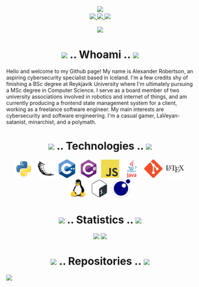 <!--- Profile presentation README.md for https://www.github.com/SashaTheGray

This file was based off of the design found at
https://www.sitepoint.com/github-profile-readme/

Author: Alexander "Sasha" Robertson
Year: 2022
--->

[ACCENT_COLOR]: 07b5b5

<!--- ---------------- --->
<!--- PAGE TOP SECTION --->
<!--- ---------------- --->

<!--- Add a gif at the top of the page --->

<div id="top-header" align="center">
    <img src="https://media.giphy.com/media/w1xKufcsyUX91BAgid/giphy.gif" width="250"/>
</div>


<!--- Add social media badges --->
<!--- Source: https://dev.to/envoy_/150-badges-for-github-pnk --->

<div id="social-media-badges" align="center">
    <!--- Add a LinkedIn profile banner --->
    <a href="https://www.linkedin.com/in/sashathegray/">  
        <img src="https://img.shields.io/badge/LinkedIn-black?style=for-the-badge&logo=linkedin&logoColor=cyan" width="150" />
    </a>
    <!--- Add a Github profile banner --->
    <a href="https://github.com/sashathegray">
        <img src="https://img.shields.io/badge/Github-black?style=for-the-badge&logo=github&logoColor=cyan" width="150" />
    </a>
    <!--- Adda Twitter profile banner --->
    <a href="https://twitter.com/_sashathegray_">
        <img src="https://img.shields.io/badge/Twitter-black?style=for-the-badge&logo=twitter&logoColor=cyan" width="150" />
    </a>
</div>

<br/>

<!--- Add a Github profile visit counter --->
<!--- Source: https://github.com/antonkomarev/github-profile-views-counter --->

<div id="view-counter" align="center">
    <img src="https://komarev.com/ghpvc/?username=SashaTheGray&style=for-the-badge&color=07b5b5&label=Profile Visits" width="150"/>
</div>

<!--- ------------------- --->
<!--- PAGE MIDDLE SECTION --->
<!--- ------------------- --->

<!--- Add a greeting --->

<h1 id="greeting-heading" align="center">
    <img src="https://media.giphy.com/media/ry4SKoAefPnSU59TcY/giphy.gif" width="50px"/>
    .. Whoami ..
    <img src="https://media.giphy.com/media/ry4SKoAefPnSU59TcY/giphy.gif" width="50px"/>
</h1>



<!-- About me -->

Hello and welcome to my Github page! My name is Alexander Robertson, an aspiring cybersecurity specialist based in Iceland.
I'm a few credits shy of finishing a BSc degree at Reykjavik University where I'm ultimately pursuing a MSc degree in Computer Science.
I serve as a board member of two university associations involved in robotics and internet of things, 
and am currently producing a frontend state management system for a client, working as a freelance software engineer.
My main interests are cybersecurity and software engineering. I'm a casual gamer, LaVeyan-satanist, minarchist, and a polymath.

<!-- Technical stack --->

<h1 id="technologies-heading" align="center">
    <img src="https://media.giphy.com/media/ry4SKoAefPnSU59TcY/giphy.gif" width="50px"/>
    .. Technologies ..
    <img src="https://media.giphy.com/media/ry4SKoAefPnSU59TcY/giphy.gif" width="50px"/>
</h1>

<!--- Source: https://github.com/devicons/devicon/tree/master/icons --->
<div id=technologies align=center>
    <!--- Save this for easier future additions --->
    <!--- <img title="" alt="" width="50" height="50" src=""/>&nbsp --->
    <img title="Python" alt="py" width="50" height="50" src="https://github.com/devicons/devicon/blob/master/icons/python/python-original.svg" />&nbsp
    <img title="Flask" alt="flask" width="50" height="50" src="https://github.com/devicons/devicon/blob/master/icons/flask/flask-original.svg"/>&nbsp
    <img title="Cpp" alt="cpp" width="50" height="50" src="https://github.com/devicons/devicon/blob/master/icons/cplusplus/cplusplus-original.svg"/>&nbsp
    <img title="CSharp" alt="cs" width="50" height="50" src="https://github.com/devicons/devicon/blob/master/icons/csharp/csharp-original.svg"/>&nbsp
    <img title="Javascript" alt="js" width="50" height="50" src="https://github.com/devicons/devicon/blob/master/icons/javascript/javascript-original.svg"/>&nbsp
    <img title="Java" alt="java" width="50" height="50" src="https://github.com/devicons/devicon/blob/master/icons/java/java-original-wordmark.svg" />&nbsp
    <img title="Git" alt="git" width="50" height="50" src="https://github.com/devicons/devicon/blob/master/icons/git/git-original.svg"/>&nbsp
    <img title="LaTex" alt="tex" width="50" height="50" src="https://github.com/devicons/devicon/blob/master/icons/latex/latex-original.svg"/>&nbsp
    <img title="Linux" alt="linux" width="50" height="50" src="https://github.com/devicons/devicon/blob/master/icons/linux/linux-original.svg"/>&nbsp
    <img title="Bash" alt="bash" width="50" height="50" src="https://github.com/devicons/devicon/blob/master/icons/bash/bash-original.svg"/>&nbsp
    <img title="Lua" alt="lua" width="50" height="50" src="https://github.com/devicons/devicon/blob/master/icons/lua/lua-original.svg"/>&nbsp
</div>

<!--- ------------------- --->
<!--- PAGE BOTTOM SECTION --->
<!--- ------------------- --->

<h1 id="statistics-heading" align="center">
    <img src="https://media.giphy.com/media/ry4SKoAefPnSU59TcY/giphy.gif" width="50px"/>
    .. Statistics ..
    <img src="https://media.giphy.com/media/ry4SKoAefPnSU59TcY/giphy.gif" width="50px"/>
</h1>

<!--- Add Github statistics --->

<div id=github-stats align=center>
    <!--- Add a Github stats card --->
    <img width="500px" src="https://github-readme-stats.vercel.app/api?username=sashathegray&show_icons=true&hide_border=false&&count_private=true&include_all_commits=true&title_color=07b5b5&text_color=07b5b5&icon_color=07b5b5&border_color=07b5b5&bg_color=DEG,111111,222222,333333,444444,555555" />
    <!--- Add a Github top languages card --->
    <img width="300px" src="https://github-readme-stats.vercel.app/api/top-langs/?username=sashathegray&show_icons=true&hide_border=false&&count_private=true&include_all_commits=true&title_color=07b5b5&text_color=07b5b5&icon_color=07b5b5&border_color=07b5b5&bg_color=DEG,111111,222222,333333,444444,555555&langs_count=3&custom_title=Top+3+languages used" />
</div>

<!--- Repositories --->
<!--- Source: https://github.com/anuraghazra/github-readme-stats --->

<h1 id="repos-heading" align="center">
    <img src="https://media.giphy.com/media/ry4SKoAefPnSU59TcY/giphy.gif" width="50px"/>
    .. Repositories ..
    <img src="https://media.giphy.com/media/ry4SKoAefPnSU59TcY/giphy.gif" width="50px"/>
</h1>

<div id=repositories-grid>
    <div class=repository-row align=left>
        <img src="https://github-readme-stats.vercel.app/api/pin/?username=sashathegray&repo=sashathegray&show_icons=true&hide_border=false&&count_private=true&include_all_commits=true&title_color=07b5b5&text_color=07b5b5&icon_color=07b5b5&border_color=07b5b5&bg_color=DEG,111111,222222,333333,444444,555555&show_owner=true" />
    </div>
</div>
